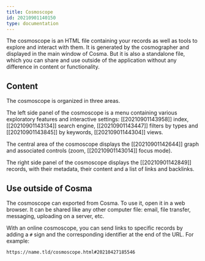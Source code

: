 ```yaml
---
title: Cosmoscope
id: 20210901140150
type: documentation
---
```


The cosmoscope is an HTML file containing your records as well as tools to explore and interact with them. It is generated by the cosmographer and displayed in the main window of Cosma. But it is also a standalone file, which you can share and use outside of the application without any difference in content or functionality.

## Content

The cosmoscope is organized in three areas.

The left side panel of the cosmoscope is a menu containing various exploratory features and interactive settings: [[20210901143958]] index, [[20210901143134]] search engine, [[20210901143447]] filters by types and [[20210901143845]] by keywords, [[20210901144304]] views.

The central area of the cosmoscope displays the [[20210901142644]] graph and associated controls (zoom, [[20210901143014]] focus mode).

The right side panel of the cosmoscope displays the [[20210901142849]] records, with their metadata, their content and a list of links and backlinks.

## Use outside of Cosma

The cosmoscope can exported from Cosma. To use it, open it in a web browser. It can be shared like any other computer file: email, file transfer, messaging, uploading on a server, etc.

With an online cosmoscope, you can send links to specific records by adding a `#` sign and the corresponding identifier at the end of the URL. For example:

`https://name.tld/cosmoscope.html#20210427185546`